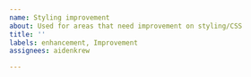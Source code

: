 ```yaml
---
name: Styling improvement
about: Used for areas that need improvement on styling/CSS
title: ''
labels: enhancement, Improvement
assignees: aidenkrew

---
```



